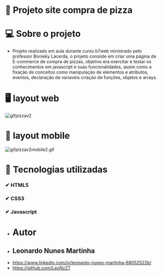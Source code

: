 # 🍕 Projeto site compra de pizza 

# 💻 Sobre o projeto
- Projeto realizado em aula durante curso b7web ministrado pelo professor Bonieky Lacerda, o projeto consiste em criar uma página de E-commerce de compra de pizzas, objetivo era exercitar e testar os conhecimentos em javascript e suas funcionalidades, assim como a fixação de conceitos como manipulação de elementos e atributos, eventos, declaração de variaveis criação de funções, objetos e arrays. 
# 🖥 layout web
![gifpizzav2](https://github.com/LeoNzZ7/Projeto-site-compra-de-pizza/blob/master/gifpizzav2.gif)
# 📱 layout mobile 
![gifpizzav2mobile2.gif](https://github.com/LeoNzZ7/Projeto-site-compra-de-pizza/blob/master/gifpizzav2mobile2.gif)
# 🚀 Tecnologias utilizadas 
### ✔ HTML5
### ✔ CSS3
### ✔ Javascript
- # Autor
- ## Leonardo Nunes Martinha
- https://www.linkedin.com/in/leonardo-nunes-martinha-68052522b/ 
- https://github.com/LeoNzZ7




